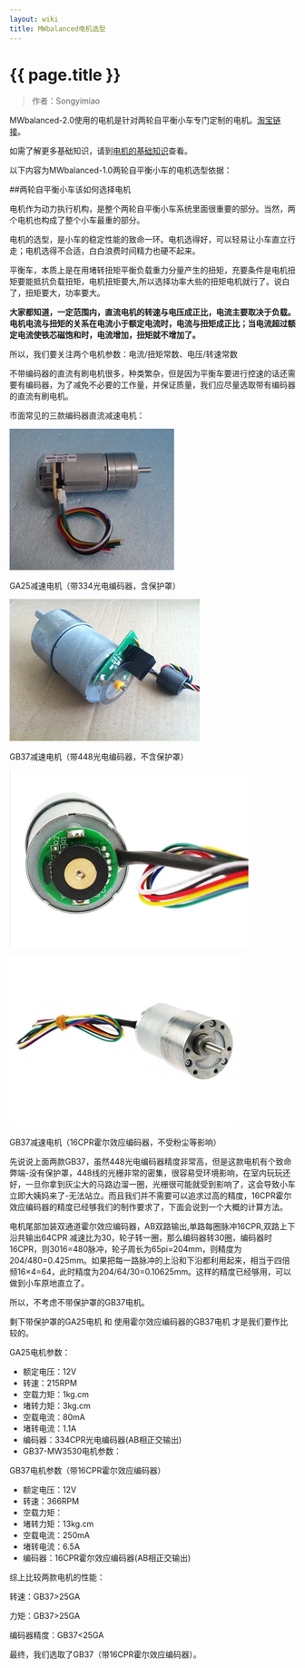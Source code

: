 ```yaml
---
layout: wiki
title: MWbalanced电机选型
---
```


# {{ page.title }}

> 作者：Songyimiao

MWbalanced-2.0使用的电机是针对两轮自平衡小车专门定制的电机。[淘宝链接](https://item.taobao.com/item.htm?spm=a1z10.1-c.w4004-2285046357.4.LqBktW&id=524029857706)。

如需了解更多基础知识，请到[电机的基础知识](/motor-base.html)查看。

以下内容为MWbalanced-1.0两轮自平衡小车的电机选型依据：

##两轮自平衡小车该如何选择电机

电机作为动力执行机构，是整个两轮自平衡小车系统里面很重要的部分。当然，两个电机也构成了整个小车最重的部分。

电机的选型，是小车的稳定性能的致命一环。电机选得好，可以轻易让小车直立行走；电机选得不合适，白白浪费时间精力也硬不起来。

平衡车，本质上是在用堵转扭矩平衡负载重力分量产生的扭矩，充要条件是电机扭矩要能抵抗负载扭矩，电机扭矩要大,所以选择功率大些的扭矩电机就行了。说白了，扭矩要大，功率要大。

**大家都知道，一定范围内，直流电机的转速与电压成正比，电流主要取决于负载。电机电流与扭矩的关系在电流小于额定电流时，电流与扭矩成正比；当电流超过额定电流使铁芯磁饱和时，电流增加，扭矩就不增加了。**

所以，我们要关注两个电机参数：电流/扭矩常数、电压/转速常数

不带编码器的直流有刷电机很多，种类繁杂，但是因为平衡车要进行控速的话还需要有编码器，为了减免不必要的工作量，并保证质量，我们应尽量选取带有编码器的直流有刷电机。

市面常见的三款编码器直流减速电机：

![](/img/wiki/motor-ga25.png)

GA25减速电机（带334光电编码器，含保护罩）

![](/img/wiki/motor-GB37-2.jpg)

GB37减速电机（带448光电编码器，不含保护罩）

![](/img/wiki/motor-GB37-3.png) 

![](/img/wiki/motor-GB37-1.png) 

GB37减速电机（16CPR霍尔效应编码器，不受粉尘等影响）

先说说上面两款GB37，虽然448光电编码器精度非常高，但是这款电机有个致命弊端-没有保护罩，448线的光栅非常的密集，很容易受环境影响，在室内玩玩还好，一旦你拿到灰尘大的马路边溜一圈，光栅很可能就受到影响了，这会导致小车立即大姨妈来了-无法站立。而且我们并不需要可以追求过高的精度，16CPR霍尔效应编码器的精度已经够我们的制作要求了，下面会说到一个大概的计算方法。

电机尾部加装双通道霍尔效应编码器，AB双路输出,单路每圈脉冲16CPR,双路上下沿共输出64CPR 减速比为30，轮子转一圈，那么编码器转30圈，编码器时16CPR，则3016=480脉冲，轮子周长为65pi=204mm，则精度为204/480=0.425mm。如果把每一路脉冲的上沿和下沿都利用起来，相当于四倍频16×4=64，此时精度为204/64/30=0.10625mm。这样的精度已经够用，可以做到小车原地直立了。

所以，不考虑不带保护罩的GB37电机。

剩下带保护罩的GA25电机 和 使用霍尔效应编码器的GB37电机 才是我们要作比较的。

GA25电机参数：

* 额定电压：12V
* 转速：215RPM
* 空载力矩：1kg.cm
* 堵转力矩：3kg.cm
* 空载电流：80mA
* 堵转电流：1.1A
* 编码器：334CPR光电编码器(AB相正交输出)
* GB37-MW3530电机参数：

GB37电机参数（带16CPR霍尔效应编码器）

* 额定电压：12V
* 转速：366RPM
* 空载力矩：
* 堵转力矩：13kg.cm
* 空载电流：250mA
* 堵转电流：6.5A
* 编码器：16CPR霍尔效应编码器(AB相正交输出)

综上比较两款电机的性能：

转速：GB37>25GA

力矩：GB37>25GA

编码器精度：GB37<25GA

最终，我们选取了GB37（带16CPR霍尔效应编码器）。